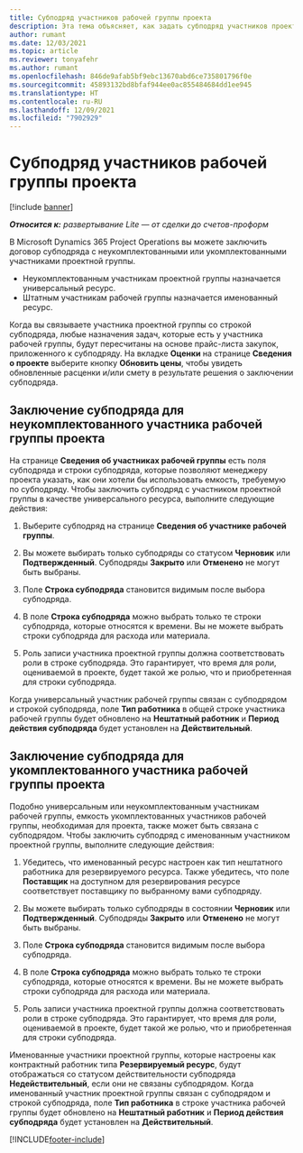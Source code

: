 ```yaml
---
title: Субподряд участников рабочей группы проекта
description: Эта тема объясняет, как задать субподряд участников проектной группы в Microsoft Dynamics 365 Project Operations.
author: rumant
ms.date: 12/03/2021
ms.topic: article
ms.reviewer: tonyafehr
ms.author: rumant
ms.openlocfilehash: 846de9afab5bf9ebc13670abd6ce735801796f0e
ms.sourcegitcommit: 45893132bd8bfaf944ee0ac855484684dd1ee945
ms.translationtype: HT
ms.contentlocale: ru-RU
ms.lasthandoff: 12/09/2021
ms.locfileid: "7902929"
---
```

# <a name="subcontracting-project-team-members"></a>Субподряд участников рабочей группы проекта

[!include [banner](../../includes/dataverse-preview.md)]

_**Относится к:** развертывание Lite — от сделки до счетов-проформ_

В Microsoft Dynamics 365 Project Operations вы можете заключить договор субподряда с неукомплектованными или укомплектованными участниками проектной группы.

- Неукомплектованным участникам проектной группы назначается универсальный ресурс.
- Штатным участникам рабочей группы назначается именованный ресурс.

Когда вы связываете участника проектной группы со строкой субподряда, любые назначения задач, которые есть у участника рабочей группы, будут пересчитаны на основе прайс-листа закупок, приложенного к субподряду.  На вкладке **Оценки** на странице **Сведения о проекте** выберите кнопку **Обновить цены**, чтобы увидеть обновленные расценки и/или смету в результате решения о заключении субподряда. 

## <a name="subcontracting-an-unstaffed-project-team-member"></a>Заключение субподряда для неукомплектованного участника рабочей группы проекта
На странице **Сведения об участниках рабочей группы** есть поля субподряда и строки субподряда, которые позволяют менеджеру проекта указать, как они хотели бы использовать емкость, требуемую по субподряду. Чтобы заключить субподряд с участником проектной группы в качестве универсального ресурса, выполните следующие действия:

1.  Выберите субподряд на странице **Сведения об участнике рабочей группы**.

2.  Вы можете выбирать только субподряды со статусом **Черновик** или **Подтвержденный**. Субподряды **Закрыто** или **Отменено** не могут быть выбраны. 

3.  Поле **Строка субподряда** становится видимым после выбора субподряда.

4.  В поле **Строка субподряда** можно выбрать только те строки субподряда, которые относятся к времени. Вы не можете выбрать строки субподряда для расхода или материала.

5.  Роль записи участника проектной группы должна соответствовать роли в строке субподряда. Это гарантирует, что время для роли, оцениваемой в проекте, будет такой же ролью, что и приобретенная для строки субподряда. 

Когда универсальный участник рабочей группы связан с субподрядом и строкой субподряда, поле **Тип работника** в общей строке участника рабочей группы будет обновлено на **Нештатный работник** и **Период действия субподряда** будет установлен на **Действительный**.

## <a name="subcontracting-a-staffed-project-team-member"></a>Заключение субподряда для укомплектованного участника рабочей группы проекта
Подобно универсальным или неукомплектованным участникам рабочей группы, емкость укомплектованных участников рабочей группы, необходимая для проекта, также может быть связана с субподрядом. Чтобы заключить субподряд с именованным участником проектной группы, выполните следующие действия:

1.  Убедитесь, что именованный ресурс настроен как тип нештатного работника для резервируемого ресурса. Также убедитесь, что поле **Поставщик** на доступном для резервирования ресурсе соответствует поставщику по выбранному вами субподряду. 

2.  Вы можете выбирать только субподряды в состоянии **Черновик** или **Подтвержденный**. Субподряды **Закрыто** или **Отменено** не могут быть выбраны. 

3.  Поле **Строка субподряда** становится видимым после выбора субподряда.

4.  В поле **Строка субподряда** можно выбрать только те строки субподряда, которые относятся к времени. Вы не можете выбрать строки субподряда для расхода или материала.

5.  Роль записи участника проектной группы должна соответствовать роли в строке субподряда. Это гарантирует, что время для роли, оцениваемой в проекте, будет такой же ролью, что и приобретенная для строки субподряда. 

Именованные участники проектной группы, которые настроены как контрактный работник типа **Резервируемый ресурс**, будут отображаться со статусом действительности субподряда **Недействительный**, если они не связаны субподрядом. Когда именованный участник проектной группы связан с субподрядом и строкой субподряда, поле **Тип работника** в строке участника рабочей группы будет обновлено на **Нештатный работник** и **Период действия субподряда** будет установлен на **Действительный**.

[!INCLUDE[footer-include](../../includes/footer-banner.md)]
